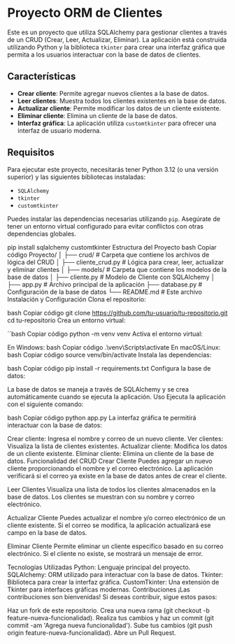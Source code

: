 # Proyecto ORM de Clientes

Este es un proyecto que utiliza SQLAlchemy para gestionar clientes a través de un CRUD (Crear, Leer, Actualizar, Eliminar). La aplicación está construida utilizando Python y la biblioteca `tkinter` para crear una interfaz gráfica que permita a los usuarios interactuar con la base de datos de clientes. 

## Características

- **Crear cliente**: Permite agregar nuevos clientes a la base de datos.
- **Leer clientes**: Muestra todos los clientes existentes en la base de datos.
- **Actualizar cliente**: Permite modificar los datos de un cliente existente.
- **Eliminar cliente**: Elimina un cliente de la base de datos.
- **Interfaz gráfica**: La aplicación utiliza `customtkinter` para ofrecer una interfaz de usuario moderna.

## Requisitos

Para ejecutar este proyecto, necesitarás tener Python 3.12 (o una versión superior) y las siguientes bibliotecas instaladas:

- `SQLAlchemy`
- `tkinter`
- `customtkinter`

Puedes instalar las dependencias necesarias utilizando `pip`. Asegúrate de tener un entorno virtual configurado para evitar conflictos con otras dependencias globales.

pip install sqlalchemy customtkinter
Estructura del Proyecto
bash
Copiar código
Proyecto/
│
├── crud/                  # Carpeta que contiene los archivos de lógica del CRUD
│   ├── cliente_crud.py    # Lógica para crear, leer, actualizar y eliminar clientes
│
├── models/                # Carpeta que contiene los modelos de la base de datos
│   ├── cliente.py         # Modelo de Cliente con SQLAlchemy
│
├── app.py                 # Archivo principal de la aplicación
├── database.py            # Configuración de la base de datos
└── README.md              # Este archivo
Instalación y Configuración
Clona el repositorio:

bash
Copiar código
git clone https://github.com/tu-usuario/tu-repositorio.git
cd tu-repositorio
Crea un entorno virtual:

´´bash
Copiar código
python -m venv venv
Activa el entorno virtual:

En Windows:
bash
Copiar código
.\venv\Scripts\activate
En macOS/Linux:
bash
Copiar código
source venv/bin/activate
Instala las dependencias:

bash
Copiar código
pip install -r requirements.txt
Configura la base de datos:

La base de datos se maneja a través de SQLAlchemy y se crea automáticamente cuando se ejecuta la aplicación.
Uso
Ejecuta la aplicación con el siguiente comando:

bash
Copiar código
python app.py
La interfaz gráfica te permitirá interactuar con la base de datos:

Crear cliente: Ingresa el nombre y correo de un nuevo cliente.
Ver clientes: Visualiza la lista de clientes existentes.
Actualizar cliente: Modifica los datos de un cliente existente.
Eliminar cliente: Elimina un cliente de la base de datos.
Funcionalidad del CRUD
Crear Cliente
Puedes agregar un nuevo cliente proporcionando el nombre y el correo electrónico. La aplicación verificará si el correo ya existe en la base de datos antes de crear el cliente.

Leer Clientes
Visualiza una lista de todos los clientes almacenados en la base de datos. Los clientes se muestran con su nombre y correo electrónico.

Actualizar Cliente
Puedes actualizar el nombre y/o correo electrónico de un cliente existente. Si el correo se modifica, la aplicación actualizará ese campo en la base de datos.

Eliminar Cliente
Permite eliminar un cliente específico basado en su correo electrónico. Si el cliente no existe, se mostrará un mensaje de error.

Tecnologías Utilizadas
Python: Lenguaje principal del proyecto.
SQLAlchemy: ORM utilizado para interactuar con la base de datos.
Tkinter: Biblioteca para crear la interfaz gráfica.
CustomTkinter: Una extensión de Tkinter para interfaces gráficas modernas.
Contribuciones
¡Las contribuciones son bienvenidas! Si deseas contribuir, sigue estos pasos:

Haz un fork de este repositorio.
Crea una nueva rama (git checkout -b feature-nueva-funcionalidad).
Realiza tus cambios y haz un commit (git commit -am 'Agrega nueva funcionalidad').
Sube tus cambios (git push origin feature-nueva-funcionalidad).
Abre un Pull Request.
